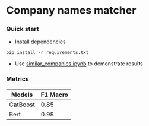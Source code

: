 # Company names matcher

### Quick start
*   Install dependencies
```
pip install -r requirements.txt
```
*   Use [similar_companies.ipynb](https://github.com/Ruslan515/ITMO_DL_practice/blob/main/case_02/similar_companies.ipynb) to demonstrate results

### Metrics
Models   |  F1 Macro
  ---    |    ---              
CatBoost |   0.85 |
Bert     |   0.98 |
